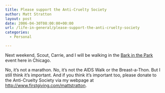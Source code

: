 ```yaml
---
title: Please support the Anti-Cruelty Society
author: Matt Stratton
layout: post
date: 2006-04-30T08:00:00+00:00
url: /life-in-general/please-support-the-anti-cruelty-society
categories:
  - Personal

---
```

Next weekend, Scout, Carrie, and I will be walking in the [Bark in the Park][1] event here in Chicago.

No, it&#8217;s not a marathon. No, it&#8217;s not the AIDS Walk or the Breast-a-Thon. But I still think it&#8217;s important. And if you think it&#8217;s important too, please donate to the Anti-Cruelty Society via my webpage at <http://www.firstgiving.com/mattstratton>.

 [1]: http://www.barkinthepark.org/